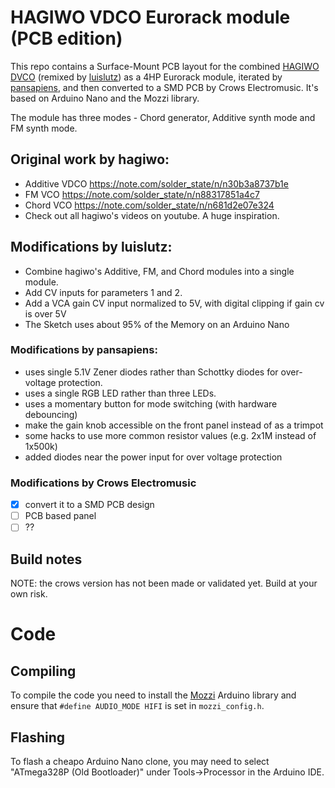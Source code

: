 # HAGIWO VDCO Eurorack module (PCB edition)

This repo contains a Surface-Mount PCB layout for the combined [HAGIWO DVCO](https://note.com/solder_state/n/n30b3a8737b1e) (remixed by [luislutz](https://github.com/luislutz/Arduino-VDCO)) as a 4HP Eurorack module, iterated by [pansapiens](https://github.com/pansapiens/HAGIWO-Arduino-VDCO), and then converted to a SMD PCB by Crows Electromusic. It's based on Arduino Nano and the Mozzi library.

The module has three modes - Chord generator, Additive synth mode and FM synth mode.

## Original work by hagiwo:

- Additive VDCO https://note.com/solder_state/n/n30b3a8737b1e
- FM VCO https://note.com/solder_state/n/n88317851a4c7
- Chord VCO https://note.com/solder_state/n/n681d2e07e324
- Check out all hagiwo's videos on youtube. A huge inspiration.

## Modifications by luislutz:

- Combine hagiwo's Additive, FM, and Chord modules into a single module.
- Add CV inputs for parameters 1 and 2.
- Add a VCA gain CV input normalized to 5V, with digital clipping if gain cv is over 5V
- The Sketch uses about 95% of the Memory on an Arduino Nano

### Modifications by pansapiens:

- uses single 5.1V Zener diodes rather than Schottky diodes for over-voltage protection.
- uses a single RGB LED rather than three LEDs.
- uses a momentary button for mode switching (with hardware debouncing)
- make the gain knob accessible on the front panel instead of as a trimpot
- some hacks to use more common resistor values (e.g. 2x1M instead of 1x500k)
- added diodes near the power input for over voltage protection

### Modifications by Crows Electromusic

- [x] convert it to a SMD PCB design
- [ ] PCB based panel
- [ ] ?? 

## Build notes

NOTE: the crows version has not been made or validated yet. Build at your own risk.

# Code

## Compiling

To compile the code you need to install the [Mozzi](https://github.com/sensorium/Mozzi) Arduino library and ensure that `#define AUDIO_MODE HIFI` is set in `mozzi_config.h`.

## Flashing

To flash a cheapo Arduino Nano clone, you may need to select "ATmega328P (Old Bootloader)" under Tools->Processor in the Arduino IDE.

